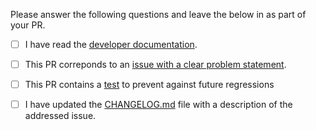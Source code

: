 Please answer the following questions and leave the below in as part of your PR.

- [ ] I have read the [developer documentation](https://github.com/babashka/babashka/blob/master/doc/dev.md).

- [ ] This PR correponds to an [issue with a clear problem statement](https://github.com/babashka/babashka/blob/master/doc/dev.md#start-with-an-issue-before-writing-code).

- [ ] This PR contains a [test](https://github.com/babashka/babashka/blob/master/doc/dev.md#tests) to prevent against future regressions

- [ ] I have updated the [CHANGELOG.md](https://github.com/babashka/babashka/blob/master/CHANGELOG.md) file with a description of the addressed issue.
